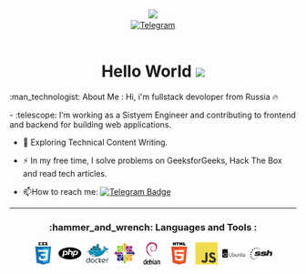 <div id="header" align="center">
  <img src="https://media.giphy.com/media/FeVg8ViEczcxG/giphy.gif" width="500"/>
  <div id = "badges">
  <a href="https://web.telegram.org/k/#@Sevruukovv">
  <img src="https://img.shields.io/badge/Telegram-blue?logo=telegram&logoColor=white&style=for-the-badge" alt="Telegram">
  </a>
      </div>
<img src="https://komarev.com/ghpvc/?username=flyashka&style=flat-square&color=blue" alt=""/>
  <h1>
 Hello World
  <img src="https://media.giphy.com/media/hvRJCLFzcasrR4ia7z/giphy.gif" width="30px"/>
</h1>
</div>
 :man_technologist: About Me :
Hi, i'm fullstack devoloper from Russia 🔥 <p>
- :telescope: I’m working as a Sistyem Engineer and contributing to frontend and backend for building web applications.

- :seedling: Exploring Technical Content Writing.

- :zap: In my free time, I solve problems on GeeksforGeeks, Hack The Box and read tech articles.

- :mailbox:How to reach me:    [![Telegram Badge](https://img.shields.io/badge/-Telegram-blue?style=flat&logo=Telegram&logoColor=white)](https://web.telegram.org/k/#@Sevruukovv)


---

<div id="center"  align="center">
<h3> :hammer_and_wrench: Languages and Tools : </h3>

<img src="https://github.com/devicons/devicon/blob/master/icons/css3/css3-original-wordmark.svg" title="Java" alt="Java" width="40" height="40"/>&nbsp;
  <img src="https://github.com/devicons/devicon/blob/master/icons/php/php-plain.svg" title="React" alt="React" width="40" height="40"/>&nbsp;
  <img src="https://github.com/devicons/devicon/blob/master/icons/docker/docker-original-wordmark.svg" title="Spring" alt="Spring" width="40" height="40"/>&nbsp;
  <img src="https://github.com/devicons/devicon/blob/master/icons/centos/centos-original.svg" title="Material UI" alt="Material UI" width="40" height="40"/>&nbsp;
  <img src="https://github.com/devicons/devicon/blob/master/icons/debian/debian-original-wordmark.svg" title="Flutter" alt="Flutter" width="40" height="40"/>&nbsp;
  <img src="https://github.com/devicons/devicon/blob/master/icons/html5/html5-original-wordmark.svg" title="Redux" alt="Redux " width="40" height="40"/>&nbsp;
  <img src="https://github.com/devicons/devicon/blob/master/icons/javascript/javascript-original.svg"  title="CSS3" alt="CSS" width="40" height="40"/>&nbsp;
  <img src="https://github.com/devicons/devicon/blob/master/icons/ubuntu/ubuntu-plain-wordmark.svg" title="HTML5" alt="HTML" width="40" height="40"/>&nbsp;
  <img src="https://github.com/devicons/devicon/blob/master/icons/ssh/ssh-original-wordmark.svg" title="JavaScript" alt="JavaScript" width="40" height="40"/>&nbsp;
</div>
